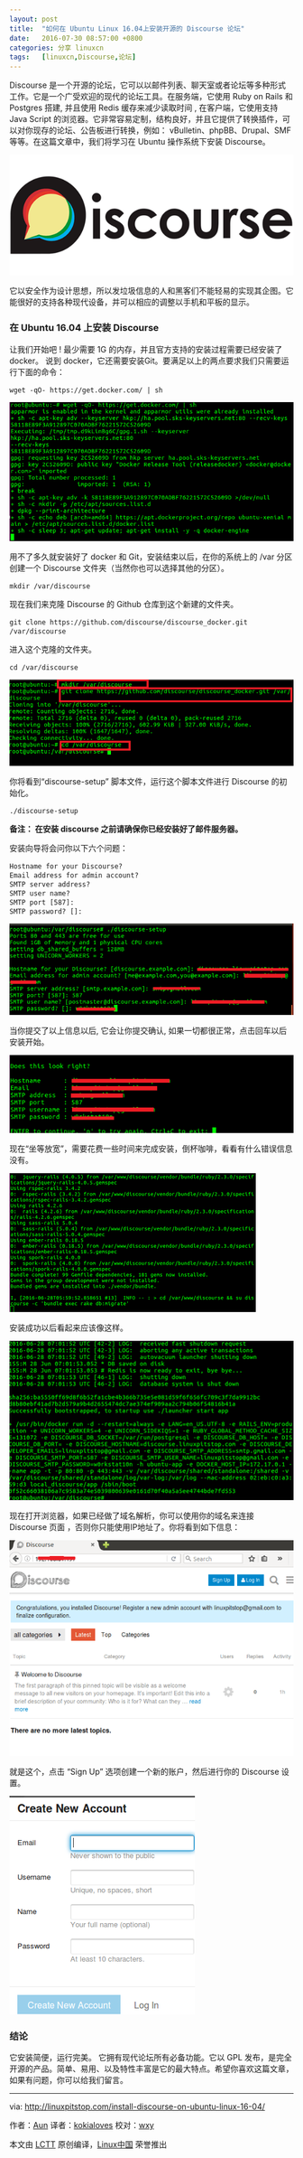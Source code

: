 ```yaml
---
layout: post
title:	"如何在 Ubuntu Linux 16.04上安装开源的 Discourse 论坛"
date:	2016-07-30 08:57:00 +0800 
categories:	分享 linuxcn 
tags:	[linuxcn,Discourse,论坛]
---
```



Discourse 是一个开源的论坛，它可以以邮件列表、聊天室或者论坛等多种形式工作。它是一个广受欢迎的现代的论坛工具。在服务端，它使用 Ruby on Rails 和 Postgres 搭建, 并且使用 Redis 缓存来减少读取时间 , 在客户端，它使用支持 Java Script 的浏览器。它非常容易定制，结构良好，并且它提供了转换插件，可以对你现存的论坛、公告板进行转换，例如： vBulletin、phpBB、Drupal、SMF 等等。在这篇文章中，我们将学习在 Ubuntu 操作系统下安装 Discourse。


![](/Asserts/Images/album/201607/30/000057p2dszo3ojzoohz9v.png)


它以安全作为设计思想，所以发垃圾信息的人和黑客们不能轻易的实现其企图。它能很好的支持各种现代设备，并可以相应的调整以手机和平板的显示。


### 在 Ubuntu 16.04 上安装 Discourse


让我们开始吧 ! 最少需要 1G 的内存，并且官方支持的安装过程需要已经安装了 docker。 说到 docker，它还需要安装Git。要满足以上的两点要求我们只需要运行下面的命令：



```
wget -qO- https://get.docker.com/ | sh

```

![](/Asserts/Images/album/201607/30/000130v00i0hrjj0om06rs.png)


用不了多久就安装好了 docker 和 Git，安装结束以后，在你的系统上的 /var 分区创建一个 Discourse 文件夹（当然你也可以选择其他的分区）。



```
mkdir /var/discourse 

```

现在我们来克隆 Discourse 的 Github 仓库到这个新建的文件夹。



```
git clone https://github.com/discourse/discourse_docker.git /var/discourse

```

进入这个克隆的文件夹。



```
cd /var/discourse

```

![](/Asserts/Images/album/201607/30/000131ndwovlvcvc6clxnc.png)


你将看到“discourse-setup” 脚本文件，运行这个脚本文件进行 Discourse 的初始化。



```
./discourse-setup

```

**备注： 在安装 discourse 之前请确保你已经安装好了邮件服务器。**


安装向导将会问你以下六个问题：



```
Hostname for your Discourse?
Email address for admin account? 
SMTP server address? 
SMTP user name? 
SMTP port [587]:
SMTP password? []:

```

![](/Asserts/Images/album/201607/30/000138bsell6zxg8q3565y.png)


当你提交了以上信息以后, 它会让你提交确认, 如果一切都很正常，点击回车以后安装开始。


![](/Asserts/Images/album/201607/30/000139ou3tstv05t55lovf.png)


现在“坐等放宽”，需要花费一些时间来完成安装，倒杯咖啡，看看有什么错误信息没有。


![](/Asserts/Images/album/201607/30/000144spqv0jnvv6z0vvjv.png)


安装成功以后看起来应该像这样。


![](/Asserts/Images/album/201607/30/000146wsws5p6w6gc9rm6r.png)


现在打开浏览器，如果已经做了域名解析，你可以使用你的域名来连接 Discourse 页面 ，否则你只能使用IP地址了。你将看到如下信息：


![](/Asserts/Images/album/201607/30/000148tbd39kc15dvvdzcd.png)


就是这个，点击 “Sign Up” 选项创建一个新的账户，然后进行你的 Discourse 设置。


![](/Asserts/Images/album/201607/30/000149krjlox3o3rk4m3rk.png)


### 结论


它安装简便，运行完美。 它拥有现代论坛所有必备功能。它以 GPL 发布，是完全开源的产品。简单、易用、以及特性丰富是它的最大特点。希望你喜欢这篇文章，如果有问题，你可以给我们留言。




---


via: <http://linuxpitstop.com/install-discourse-on-ubuntu-linux-16-04/>


作者：[Aun](http://linuxpitstop.com/author/aun/) 译者：[kokialoves](https://github.com/kokialoves) 校对：[wxy](https://github.com/wxy)


本文由 [LCTT](https://github.com/LCTT/TranslateProject) 原创编译，[Linux中国](https://linux.cn/) 荣誉推出
